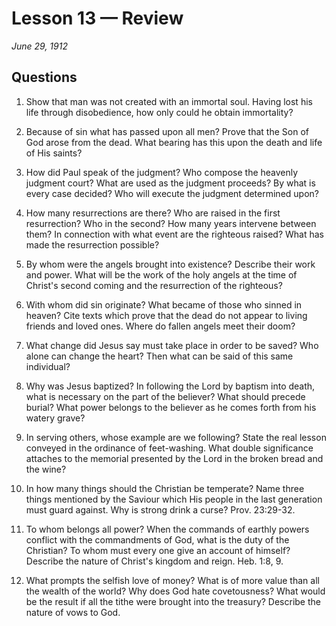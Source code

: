 # Lesson 13 — Review

*June 29, 1912*

## Questions

1. Show that man was not created with an immortal soul. Having lost his life through disobedience, how only could he obtain immortality?

2. Because of sin what has passed upon all men? Prove that the Son of God arose from the dead. What bearing has this upon the death and life of His saints?

3. How did Paul speak of the judgment? Who compose the heavenly judgment court? What are used as the judgment proceeds? By what is every case decided? Who will execute the judgment determined upon?

4. How many resurrections are there? Who are raised in the first resurrection? Who in the second? How many years intervene between them? In connection with what event are the righteous raised? What has made the resurrection possible?

5. By whom were the angels brought into existence? Describe their work and power. What will be the work of the holy angels at the time of Christ's second coming and the resurrection of the righteous?

6. With whom did sin originate? What became of those who sinned in heaven? Cite texts which prove that the dead do not appear to living friends and loved ones. Where do fallen angels meet their doom?

7. What change did Jesus say must take place in order to be saved? Who alone can change the heart? Then what can be said of this same individual?

8. Why was Jesus baptized? In following the Lord by baptism into death, what is necessary on the part of the believer? What should precede burial? What power belongs to the believer as he comes forth from his watery grave?

9. In serving others, whose example are we following? State the real lesson conveyed in the ordinance of feet-washing. What double significance attaches to the memorial presented by the Lord in the broken bread and the wine?

10. In how many things should the Christian be temperate? Name three things mentioned by the Saviour which His people in the last generation must guard against. Why is strong drink a curse? Prov. 23:29-32.

11. To whom belongs all power? When the commands of earthly powers conflict with the commandments of God, what is the duty of the Christian? To whom must every one give an account of himself? Describe the nature of Christ's kingdom and reign. Heb. 1:8, 9.

12. What prompts the selfish love of money? What is of more value than all the wealth of the world? Why does God hate covetousness? What would be the result if all the tithe were brought into the treasury? Describe the nature of vows to God.